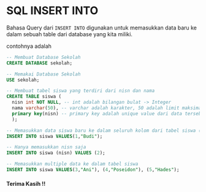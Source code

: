 # SQL INSERT INTO

Bahasa Query dari `INSERT INTO` digunakan untuk memasukkan data baru ke dalam sebuah table dari database yang kita miliki.<br>

contohnya adalah

```SQL
-- Membuat Database Sekolah
CREATE DATABASE sekolah;

-- Memakai Database Sekolah
USE sekolah;

-- Membuat tabel siswa yang terdiri dari nisn dan nama
CREATE TABLE siswa (
  nisn int NOT NULL, -- int adalah bilangan bulat -> Integer
  nama varchar(50), -- varchar adalah karakter, 50 adalah limit maksimal panjang karakter
  primary key(nisn) -- primary key adalah unique value dari data tersebut, disini kita membuat primary key nya adalah nisn (nomor induk siswa nasional), saat membuat primary key tambahkan NOT NULL agar mempertegas kolom nisn tidak boleh kosong saat memasukan data
  );

-- Memasukkan data siswa baru ke dalam seluruh kolom dari tabel siswa (nidn dan nama)
INSERT INTO siswa VALUES(1,"Budi");

-- Hanya memasukkan nisn saja
INSERT INTO siswa (nisn) VALUES (2);

-- Memasukkan multiple data ke dalam tabel siswa
INSERT INTO siswa VALUES(3,"Ani"), (4,"Poseidon"), (5,"Hades");
```

#### Terima Kasih !!
